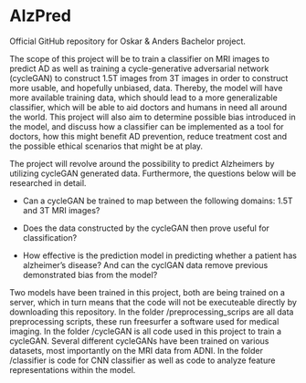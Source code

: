 # AlzPred
Official GitHub repository for Oskar &amp; Anders Bachelor project.

The scope of this project will be to train a classifier on MRI images to predict AD as well as training a cycle-generative adversarial network (cycleGAN)
to construct 1.5T images from 3T images in order to construct more usable, and
hopefully unbiased, data. Thereby, the model will have more available training
data, which should lead to a more generalizable classifier, which will be able to aid doctors and humans in need all around the world. This project will also aim to determine possible bias introduced in the model, and discuss how a classifier can be implemented as a tool for doctors, how this might benefit AD prevention, reduce treatment cost and the possible ethical scenarios that might be at play.


The project will revolve around the possibility to predict Alzheimers by utilizing cycleGAN generated data. Furthermore, the questions below will be researched in detail.


- Can a cycleGAN be trained to map between the following domains: 1.5T and 3T MRI
	images? 
  
- Does the data constructed by the cycleGAN then prove useful for classification?
  
- How effective is the prediction model in predicting whether a patient has
	alzheimer’s disease? And can the cyclGAN data remove previous demonstrated bias from the model?
	
Two models have been trained in this project, both are being trained on a server, which in turn means that the code will not be executeable directly by downloading this repository. In the folder /preprocessing_scrips are all data preprocessing scripts, these run freesurfer a software used for medical imaging. In the folder /cycleGAN is all code used in this project to train a cycleGAN. Several different cycleGANs have been trained on various datasets, most importantly on the MRI data from ADNI. In the folder /classifier is code for CNN classifier as well as code to analyze feature representations within the model.
